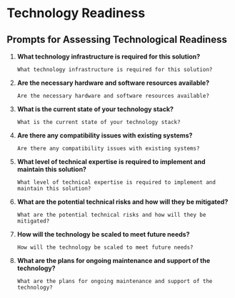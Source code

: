 # Technology Readiness

## Prompts for Assessing Technological Readiness

1. **What technology infrastructure is required for this solution?**
   ```
   What technology infrastructure is required for this solution?
   ```

2. **Are the necessary hardware and software resources available?**
   ```
   Are the necessary hardware and software resources available?
   ```

3. **What is the current state of your technology stack?**
   ```
   What is the current state of your technology stack?
   ```

4. **Are there any compatibility issues with existing systems?**
   ```
   Are there any compatibility issues with existing systems?
   ```

5. **What level of technical expertise is required to implement and maintain this solution?**
   ```
   What level of technical expertise is required to implement and maintain this solution?
   ```

6. **What are the potential technical risks and how will they be mitigated?**
   ```
   What are the potential technical risks and how will they be mitigated?
   ```

7. **How will the technology be scaled to meet future needs?**
   ```
   How will the technology be scaled to meet future needs?
   ```

8. **What are the plans for ongoing maintenance and support of the technology?**
   ```
   What are the plans for ongoing maintenance and support of the technology?
   ```
